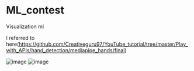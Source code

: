 # ML_contest
Visualization ml

I referred to here(https://github.com/Creativeguru97/YouTube_tutorial/tree/master/Play_with_APIs/hand_detection/mediapipe_hands/final)

![image](https://user-images.githubusercontent.com/54261116/137588253-f9acfbca-50fe-4a3e-9425-d81608e39db0.png)
![image](https://user-images.githubusercontent.com/54261116/137885221-5bf08c67-64e2-4006-8217-2a342adbf838.png)
